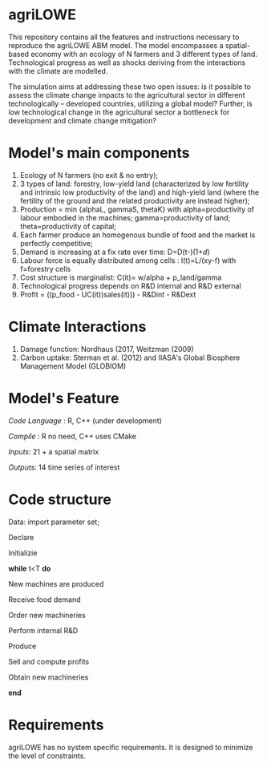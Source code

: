 # agriLOWE
This repository contains all the features and instructions necessary to reproduce the agriLOWE ABM model. The model encompasses a spatial-based economy with an ecology of N farmers and 3 different types of land. Technological progress as well as shocks deriving from the interactions with the climate are modelled. 

The simulation aims at addressing these two open issues: is it possible to assess the climate change impacts to the agricultural sector in different technologically – developed countries, utilizing a global model? Further, is low technological change in the agricultural sector a bottleneck for development and climate change mitigation?

# Model's main components
1. Ecology of N farmers (no exit & no entry); 
2. 3 types of land: forestry, low-yield land (characterized by low fertility and intrinsic low productivity of the land) and high-yield land (where the fertility of the ground and the related productivity are instead higher);
3. Production = min {alphaL, gammaS, thetaK} with alpha=productivity of labour embodied in the machines;
                                                  gamma=productivity of land;
                                                  theta=productivity of capital; 
4. Each farmer produce an homogenous bundle of food and the market is perfectly competitive;
5. Demand is increasing at a fix rate over time: D=D(t-)(1+*d*)
6. Labour force is equally distributed among cells : l(t)=L/(xy-f) with f=forestry cells 
7. Cost structure is marginalist: C(it)= w/alpha + p_land/gamma
8. Technological progress depends on R&D internal and R&D external
9. Profit = ((p_food - UC(it))sales(it))) - R&Dint - R&Dext

# Climate Interactions

1. Damage function: Nordhaus (2017, Weitzman (2009)
2. Carbon uptake: Sterman et al. (2012) and IIASA's Global Biosphere Management Model (GLOBIOM)

# Model's Feature
*Code Language* : R, C++ (under development)

*Compile* : R no need, C++ uses CMake

*Inputs*: 21 + a spatial matrix

*Outputs*: 14 time series of interest

# Code structure
Data: import parameter set; 

Declare

Initializie

**while** t<T **do**

New machines are produced

Receive food demand

Order new machineries

Perform internal R&D

Produce

Sell and compute profits

Obtain new machineries

**end**

# Requirements

agriLOWE has no system specific requirements. It is designed to minimize the level of constraints.
